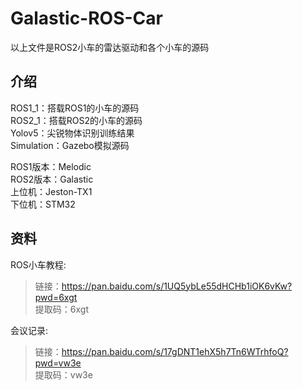 # Galastic-ROS-Car
以上文件是ROS2小车的雷达驱动和各个小车的源码  

## 介绍
ROS1_1：搭载ROS1的小车的源码  
ROS2_1：搭载ROS2的小车的源码  
Yolov5：尖锐物体识别训练结果  
Simulation：Gazebo模拟源码  

ROS1版本：Melodic  
ROS2版本：Galastic  
上位机：Jeston-TX1  
下位机：STM32  

## 资料
ROS小车教程:  
> 链接：https://pan.baidu.com/s/1UQ5ybLe55dHCHb1iOK6vKw?pwd=6xgt  
> 提取码：6xgt 

会议记录:
> 链接：https://pan.baidu.com/s/17gDNT1ehX5h7Tn6WTrhfoQ?pwd=vw3e  
> 提取码：vw3e